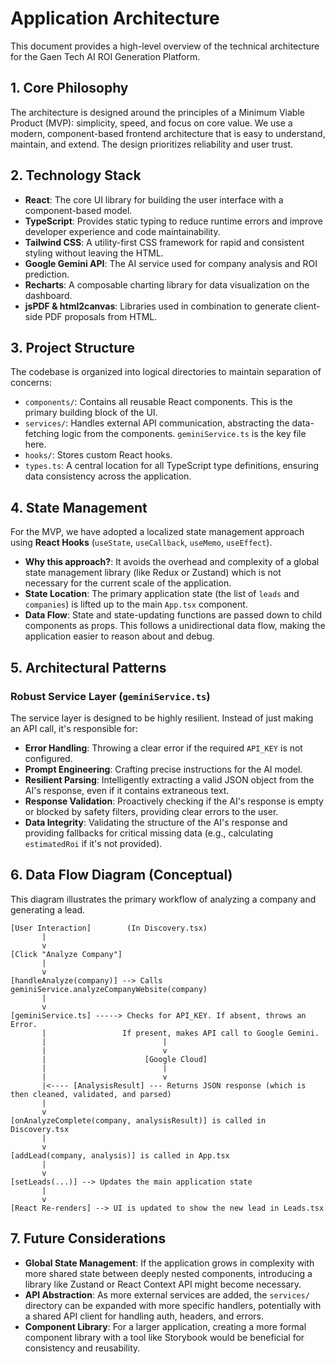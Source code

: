 
# Application Architecture

This document provides a high-level overview of the technical architecture for the Gaen Tech AI ROI Generation Platform.

## 1. Core Philosophy

The architecture is designed around the principles of a Minimum Viable Product (MVP): simplicity, speed, and focus on core value. We use a modern, component-based frontend architecture that is easy to understand, maintain, and extend. The design prioritizes reliability and user trust.

## 2. Technology Stack

- **React**: The core UI library for building the user interface with a component-based model.
- **TypeScript**: Provides static typing to reduce runtime errors and improve developer experience and code maintainability.
- **Tailwind CSS**: A utility-first CSS framework for rapid and consistent styling without leaving the HTML.
- **Google Gemini API**: The AI service used for company analysis and ROI prediction.
- **Recharts**: A composable charting library for data visualization on the dashboard.
- **jsPDF & html2canvas**: Libraries used in combination to generate client-side PDF proposals from HTML.

## 3. Project Structure

The codebase is organized into logical directories to maintain separation of concerns:

- `components/`: Contains all reusable React components. This is the primary building block of the UI.
- `services/`: Handles external API communication, abstracting the data-fetching logic from the components. `geminiService.ts` is the key file here.
- `hooks/`: Stores custom React hooks.
- `types.ts`: A central location for all TypeScript type definitions, ensuring data consistency across the application.

## 4. State Management

For the MVP, we have adopted a localized state management approach using **React Hooks** (`useState`, `useCallback`, `useMemo`, `useEffect`).

- **Why this approach?**: It avoids the overhead and complexity of a global state management library (like Redux or Zustand) which is not necessary for the current scale of the application.
- **State Location**: The primary application state (the list of `leads` and `companies`) is lifted up to the main `App.tsx` component.
- **Data Flow**: State and state-updating functions are passed down to child components as props. This follows a unidirectional data flow, making the application easier to reason about and debug.

## 5. Architectural Patterns

### Robust Service Layer (`geminiService.ts`)

The service layer is designed to be highly resilient. Instead of just making an API call, it's responsible for:
- **Error Handling**: Throwing a clear error if the required `API_KEY` is not configured.
- **Prompt Engineering**: Crafting precise instructions for the AI model.
- **Resilient Parsing**: Intelligently extracting a valid JSON object from the AI's response, even if it contains extraneous text.
- **Response Validation**: Proactively checking if the AI's response is empty or blocked by safety filters, providing clear errors to the user.
- **Data Integrity**: Validating the structure of the AI's response and providing fallbacks for critical missing data (e.g., calculating `estimatedRoi` if it's not provided).

## 6. Data Flow Diagram (Conceptual)

This diagram illustrates the primary workflow of analyzing a company and generating a lead.

```
[User Interaction]        (In Discovery.tsx)
       |
       v
[Click "Analyze Company"]
       |
       v
[handleAnalyze(company)] --> Calls geminiService.analyzeCompanyWebsite(company)
       |
       v
[geminiService.ts] -----> Checks for API_KEY. If absent, throws an Error.
       |                 If present, makes API call to Google Gemini.
       |                          |
       |                          v
       |                      [Google Cloud]
       |                          |
       |                          v
       |<---- [AnalysisResult] --- Returns JSON response (which is then cleaned, validated, and parsed)
       |
       v
[onAnalyzeComplete(company, analysisResult)] is called in Discovery.tsx
       |
       v
[addLead(company, analysis)] is called in App.tsx
       |
       v
[setLeads(...)] --> Updates the main application state
       |
       v
[React Re-renders] --> UI is updated to show the new lead in Leads.tsx
```

## 7. Future Considerations

- **Global State Management**: If the application grows in complexity with more shared state between deeply nested components, introducing a library like Zustand or React Context API might become necessary.
- **API Abstraction**: As more external services are added, the `services/` directory can be expanded with more specific handlers, potentially with a shared API client for handling auth, headers, and errors.
- **Component Library**: For a larger application, creating a more formal component library with a tool like Storybook would be beneficial for consistency and reusability.
